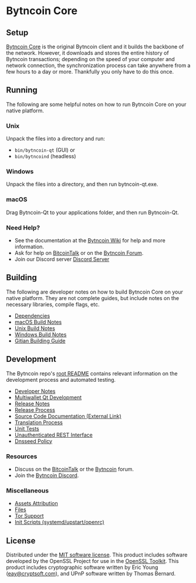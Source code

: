 Bytncoin Core
=============

Setup
---------------------
[Bytncoin Core](http://bytncoin.org/wallet) is the original Bytncoin client and it builds the backbone of the network. However, it downloads and stores the entire history of Bytncoin transactions; depending on the speed of your computer and network connection, the synchronization process can take anywhere from a few hours to a day or more. Thankfully you only have to do this once.

Running
---------------------
The following are some helpful notes on how to run Bytncoin Core on your native platform.

### Unix

Unpack the files into a directory and run:

- `bin/bytncoin-qt` (GUI) or
- `bin/bytncoind` (headless)

### Windows

Unpack the files into a directory, and then run bytncoin-qt.exe.

### macOS

Drag Bytncoin-Qt to your applications folder, and then run Bytncoin-Qt.

### Need Help?

* See the documentation at the [Bytncoin Wiki](https://github.com/Bytncoin-Project/Bytncoin/wiki)
for help and more information.
* Ask for help on [BitcoinTalk](https://bitcointalk.org/index.php?topic=1262920.0) or on the [Bytncoin Forum](http://forum.bytncoin.org/).
* Join our Discord server [Discord Server](https://discord.bytncoin.org)

Building
---------------------
The following are developer notes on how to build Bytncoin Core on your native platform. They are not complete guides, but include notes on the necessary libraries, compile flags, etc.

- [Dependencies](dependencies.md)
- [macOS Build Notes](build-osx.md)
- [Unix Build Notes](build-unix.md)
- [Windows Build Notes](build-windows.md)
- [Gitian Building Guide](gitian-building.md)

Development
---------------------
The Bytncoin repo's [root README](/README.md) contains relevant information on the development process and automated testing.

- [Developer Notes](developer-notes.md)
- [Multiwallet Qt Development](multiwallet-qt.md)
- [Release Notes](release-notes.md)
- [Release Process](release-process.md)
- [Source Code Documentation (External Link)](https://www.fuzzbawls.pw/bytncoin/doxygen/)
- [Translation Process](translation_process.md)
- [Unit Tests](unit-tests.md)
- [Unauthenticated REST Interface](REST-interface.md)
- [Dnsseed Policy](dnsseed-policy.md)

### Resources
* Discuss on the [BitcoinTalk](https://bitcointalk.org/index.php?topic=1262920.0) or the [Bytncoin](http://forum.bytncoin.org/) forum.
* Join the [Bytncoin Discord](https://discord.bytncoin.org).

### Miscellaneous
- [Assets Attribution](assets-attribution.md)
- [Files](files.md)
- [Tor Support](tor.md)
- [Init Scripts (systemd/upstart/openrc)](init.md)

License
---------------------
Distributed under the [MIT software license](/COPYING).
This product includes software developed by the OpenSSL Project for use in the [OpenSSL Toolkit](https://www.openssl.org/). This product includes
cryptographic software written by Eric Young ([eay@cryptsoft.com](mailto:eay@cryptsoft.com)), and UPnP software written by Thomas Bernard.

